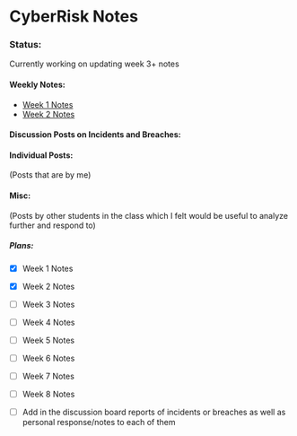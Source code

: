 # CyberRisk Notes


### Status: 
Currently working on updating week 3+ notes

#### Weekly Notes:
* [Week 1 Notes](https://github.com/Etam4225/CyberRisk-Notes/blob/main/Weekly%20Notes/Week%201%20-%20Intro.md)
* [Week 2 Notes](https://github.com/Etam4225/CyberRisk-Notes/blob/main/Weekly%20Notes/Week%202%20-%20Various%20Case%20Studies%20%2B%20Cybersecurity%20General%20Info.md)

#### Discussion Posts on Incidents and Breaches:

#### Individual Posts: 
(Posts that are by me)


#### Misc: 
(Posts by other students in the class which I felt would be useful to analyze further and respond to)


##### Plans:
- [X] Week 1 Notes
- [X] Week 2 Notes
- [ ] Week 3 Notes
- [ ] Week 4 Notes
- [ ] Week 5 Notes
- [ ] Week 6 Notes
- [ ] Week 7 Notes
- [ ] Week 8 Notes
- [ ]  Add in the discussion board reports of incidents or breaches as well as personal response/notes to each of them

